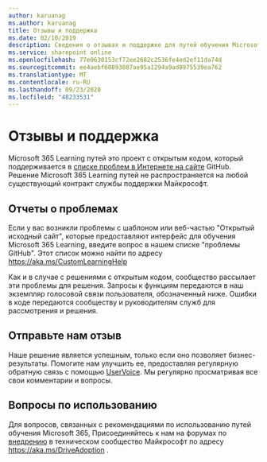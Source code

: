 ```yaml
---
author: karuanag
ms.author: karuanag
title: Отзывы и поддержка
ms.date: 02/10/2019
description: Сведения о отзывах и поддержке для путей обучения Microsoft 365
ms.service: sharepoint online
ms.openlocfilehash: 77e0630153cf72ee2682c2536fe4ed2ef11da74d
ms.sourcegitcommit: ee4aebf60893887ae95a1294a9ad8975539ea762
ms.translationtype: MT
ms.contentlocale: ru-RU
ms.lasthandoff: 09/23/2020
ms.locfileid: "48233531"
---
```

# <a name="feedback-and-support"></a>Отзывы и поддержка

Microsoft 365 Learning путей это проект с открытым кодом, который поддерживается в [списке проблем в Интернете на сайте](https://aka.ms/CustomLearningHelp) GitHub. Решение Microsoft 365 Learning путей не распространяется на любой существующий контракт службы поддержки Майкрософт.  

## <a name="report-issues"></a>Отчеты о проблемах

Если у вас возникли проблемы с шаблоном или веб-частью "Открытый исходный сайт", которые предоставляют интерфейс для обучения Microsoft 365 Learning, введите вопрос в нашем списке "проблемы GitHub".  Этот список можно найти по адресу https://aka.ms/CustomLearningHelp  

Как и в случае с решениями с открытым кодом, сообщество рассылает эти проблемы для решения. Запросы к функциям передаются в наш экземпляр голосовой связи пользователя, обозначенный ниже. Ошибки в коде передаются сообществу и руководителям служб для рассмотрения и решения.  

## <a name="provide-us-feedback"></a>Отправьте нам отзыв

Наше решение является успешным, только если оно позволяет бизнес-результаты.  Помогите нам улучшить ее, предоставляя регулярную обратную связь с помощью  [UserVoice](https://go.microsoft.com/fwlink/?linkid=2109552).  Мы регулярно просматривая все свои комментарии и вопросы. 

## <a name="usage-questions"></a>Вопросы по использованию

Для вопросов, связанных с рекомендациями по использованию путей обучения Microsoft 365, Присоединяйтесь к нам на форумах по [внедрению](https://aka.ms/DriveAdoption) в техническом сообщество Майкрософт по адресу https://aka.ms/DriveAdoption . 

